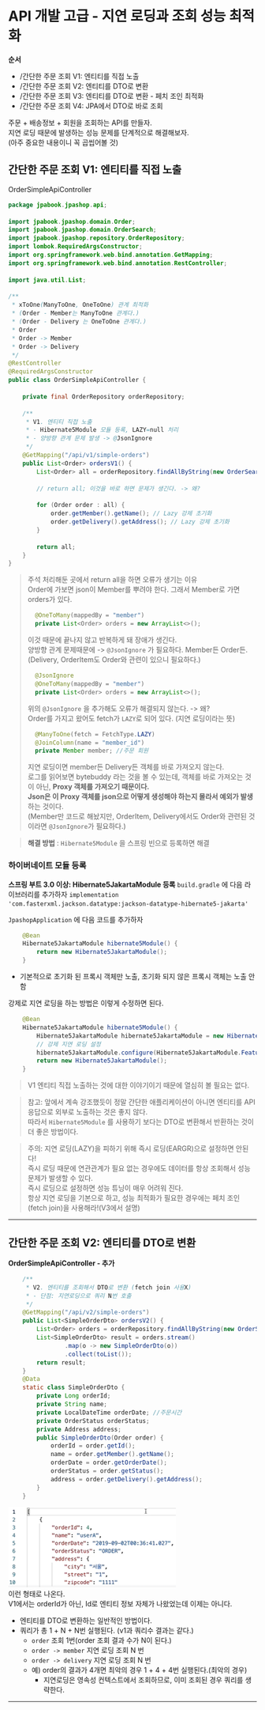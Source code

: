 # API 개발 고급 - 지연 로딩과 조회 성능 최적화

**순서**
- /간단한 주문 조회 V1: 엔티티를 직접 노출
- /간단한 주문 조회 V2: 엔티티를 DTO로 변환
- /간단한 주문 조회 V3: 엔티티를 DTO로 변환 - 페치 조인 최적화
- /간단한 주문 조회 V4: JPA에서 DTO로 바로 조회

주문 + 배송정보 + 회원을 조회하는 API를 만들자.  
지연 로딩 때문에 발생하는 성능 문제를 단계적으로 해결해보자.  
(아주 중요한 내용이니 꼭 곱씹어볼 것)  

## 간단한 주문 조회 V1: 엔티티를 직접 노출
OrderSimpleApiController
```java
package jpabook.jpashop.api;

import jpabook.jpashop.domain.Order;
import jpabook.jpashop.domain.OrderSearch;
import jpabook.jpashop.repository.OrderRepository;
import lombok.RequiredArgsConstructor;
import org.springframework.web.bind.annotation.GetMapping;
import org.springframework.web.bind.annotation.RestController;

import java.util.List;

/**
 * xToOne(ManyToOne, OneToOne) 관계 최적화
 * (Order - Member는 ManyToOne 관계다.)
 * (Order - Delivery 는 OneToOne 관계다.)
 * Order
 * Order -> Member
 * Order -> Delivery
 */
@RestController
@RequiredArgsConstructor
public class OrderSimpleApiController {

    private final OrderRepository orderRepository;

    /**
     * V1. 엔티티 직접 노출
     * - Hibernate5Module 모듈 등록, LAZY=null 처리
     * - 양방향 관계 문제 발생 -> @JsonIgnore
     */
    @GetMapping("/api/v1/simple-orders")
    public List<Order> ordersV1() {
        List<Order> all = orderRepository.findAllByString(new OrderSearch());

        // return all; 이것을 바로 하면 문제가 생긴다. -> 왜?

        for (Order order : all) {
            order.getMember().getName(); // Lazy 강제 초기화
            order.getDelivery().getAddress(); // Lazy 강제 초기화
        }

        return all;
    }
}
```

> 주석 처리해둔 곳에서 return all을 하면 오류가 생기는 이유   
> Order에 가보면 json이 Member를 뿌려야 한다. 그래서 Member로 가면 orders가 있다.  
> ```java 
>   @OneToMany(mappedBy = "member")
>   private List<Order> orders = new ArrayList<>();
> ```
> 이것 때문에 끝나지 않고 반복하게 돼 장애가 생긴다.  
> 양방향 관계 문제때문에 -> `@JsonIgnore` 가 필요하다. Member든 Order든. (Delivery, OrderItem도 Order와 관련이 있으니 필요하다.)  
> ```java
>   @JsonIgnore
>   @OneToMany(mappedBy = "member")
>   private List<Order> orders = new ArrayList<>();
> ```
> 위의 `@JsonIgnore` 을 추가해도 오류가 해결되지 않는다. -> 왜?  
> Order를 가지고 왔어도 fetch가 `LAZY`로 되어 있다. (지연 로딩이라는 뜻)  
> ```java
>   @ManyToOne(fetch = FetchType.LAZY)
>   @JoinColumn(name = "member_id")
>   private Member member; //주문 회원
> ```
> 지연 로딩이면 member든 Delivery든 객체를 바로 가져오지 않는다.  
> 로그를 읽어보면 bytebuddy 라는 것을 볼 수 있는데, 객체를 바로 가져오는 것이 아닌, **Proxy 객체를 가져오기 때문이다.**  
> **Json은 이 Proxy 객체를 json으로 어떻게 생성해야 하는지 몰라서 예외가 발생**하는 것이다.  
> (Member만 코드로 해놨지만, OrderItem, Delivery에서도 Order와 관련된 것이라면 `@JsonIgnore`가 필요하다.)

> **해결 방법** : `Hibernate5Module` 을 스프링 빈으로 등록하면 해결


### 하이버네이트 모듈 등록
**스프링 부트 3.0 이상: Hibernate5JakartaModule 등록**
`build.gradle` 에 다음 라이브러리를 추가하자
`implementation 'com.fasterxml.jackson.datatype:jackson-datatype-hibernate5-jakarta'`

`JpashopApplication` 에 다음 코드를 추가하자
```java
    @Bean
    Hibernate5JakartaModule hibernate5Module() {
        return new Hibernate5JakartaModule();
    }
```
- 기본적으로 초기화 된 프록시 객체만 노출, 초기화 되지 않은 프록시 객체는 노출 안함

강제로 지연 로딩을 하는 방법은 이렇게 수정하면 된다.
```java
    @Bean
    Hibernate5JakartaModule hibernate5Module() {
        Hibernate5JakartaModule hibernate5JakartaModule = new Hibernate5JakartaModule();
        // 강제 지연 로딩 설정
        hibernate5JakartaModule.configure(Hibernate5JakartaModule.Feature.FORCE_LAZY_LOADING, true);
        return new Hibernate5JakartaModule();
    }
```

> V1 엔티티 직접 노출하는 것에 대한 이야기이기 때문에 열심히 볼 필요는 없다.

> 참고: 앞에서 계속 강조했듯이 정말 간단한 애플리케이션이 아니면 엔티티를 API 응답으로 외부로 노출하는 것은 좋지 않다.  
> 따라서 `Hibernate5Module` 를 사용하기 보다는 DTO로 변환해서 반환하는 것이 더 좋은 방법이다.

> 주의: 지연 로딩(LAZY)을 피하기 위해 즉시 로딩(EARGR)으로 설정하면 안된다!  
> 즉시 로딩 때문에 연관관계가 필요 없는 경우에도 데이터를 항상 조회해서 성능 문제가 발생할 수 있다.  
> 즉시 로딩으로 설정하면 성능 튜닝이 매우 어려워 진다.  
> 항상 지연 로딩을 기본으로 하고, 성능 최적화가 필요한 경우에는 페치 조인(fetch join)을 사용해라!(V3에서 설명)

---
## 간단한 주문 조회 V2: 엔티티를 DTO로 변환
**OrderSimpleApiController - 추가**
```java
    /**
     * V2. 엔티티를 조회해서 DTO로 변환 (fetch join 사용X)
     * - 단점: 지연로딩으로 쿼리 N번 호출
     */
    @GetMapping("/api/v2/simple-orders")
    public List<SimpleOrderDto> ordersV2() {
        List<Order> orders = orderRepository.findAllByString(new OrderSearch());
        List<SimpleOrderDto> result = orders.stream()
                .map(o -> new SimpleOrderDto(o))
                .collect(toList());
        return result;
    }
    @Data
    static class SimpleOrderDto {
        private Long orderId;
        private String name;
        private LocalDateTime orderDate; //주문시간
        private OrderStatus orderStatus;
        private Address address;
        public SimpleOrderDto(Order order) {
            orderId = order.getId();
            name = order.getMember().getName();
            orderDate = order.getOrderDate();
            orderStatus = order.getStatus();
            address = order.getDelivery().getAddress();
        }
    }
```
![img.png](image/section3/img.png)  
이런 형태로 나온다.  
V1에서는 orderId가 아닌, Id로 엔티티 정보 자체가 나왔었는데 이제는 아니다.  

- 엔티티를 DTO로 변환하는 일반적인 방법이다.
- 쿼리가 총 1 + N + N번 실행된다. (v1과 쿼리수 결과는 같다.)
  - `order` 조회 1번(order 조회 결과 수가 N이 된다.)
  - `order -> member` 지연 로딩 조회 N 번
  - `order -> delivery` 지연 로딩 조회 N 번
  - 예) order의 결과가 4개면 최악의 경우 1 + 4 + 4번 실행된다.(최악의 경우)
    - 지연로딩은 영속성 컨텍스트에서 조회하므로, 이미 조회된 경우 쿼리를 생략한다.
---

